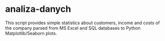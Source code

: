 # analiza-danych
This script provides simple statistics about customers, income and costs of the company parsed from MS Excel and SQL databases to Python Matplotlib/Seaborn plots.
